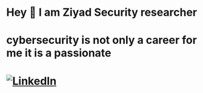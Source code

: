 # Hey 👋 I am Ziyad  Security researcher
# cybersecurity is not only a career for me it is a passionate
#  <a href="https://www.linkedin.com/" target="https://www.linkedin.com/in/ziyad334mahmoud/"><img src="https://img.shields.io/badge/linkedin-%230077B5.svg?&amp;style=for-the-badge&amp;logo=linkedin&amp;logoColor=white" alt="LinkedIn" style="max-width: 100%;"></a>

